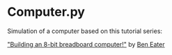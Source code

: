 # Computer.py

Simulation of a computer based on this tutorial series:

["Building an 8-bit breadboard computer!"](https://www.youtube.com/playlist?list=PLowKtXNTBypGqImE405J2565dvjafglHU)
by [Ben Eater](https://www.youtube.com/user/eaterbc)
